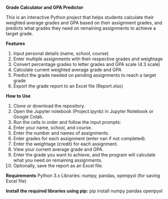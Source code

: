 **Grade Calculator and GPA Predictor**

This is an interactive Python project that helps students calculate their weighted average grades and GPA based on their assignment grades, and predicts what grades they need on remaining assignments to achieve a target grade.

**Features**

1. Input personal details (name, school, course)
2. Enter multiple assignments with their respective grades and weightage
3. Convert percentage grades to letter grades and GPA scale (4.3 scale)
4. Calculate current weighted average grade and GPA
5. Predict the grade needed on pending assignments to reach a target grade
6. Export the grade report to an Excel file (Report.xlsx)

**How to Use**
1. Clone or download the repository.
2. Open the Jupyter notebook (Project.ipynb) in Jupyter Notebook or Google Colab.
3. Run the cells in order and follow the input prompts:
4. Enter your name, school, and course.
5. Enter the number and names of assignments.
6. Enter grades for each assignment (enter nan if not completed).
7. Enter the weightage (credit) for each assignment.
8. View your current average grade and GPA.
9. Enter the grade you want to achieve, and the program will calculate what you need on remaining assignments.
10. Optionally, save the report as an Excel file.

**Requirements**
Python 3.x
Libraries: numpy, pandas, openpyxl (for saving Excel file)

**Install the required libraries using pip:**
pip install numpy pandas openpyxl


